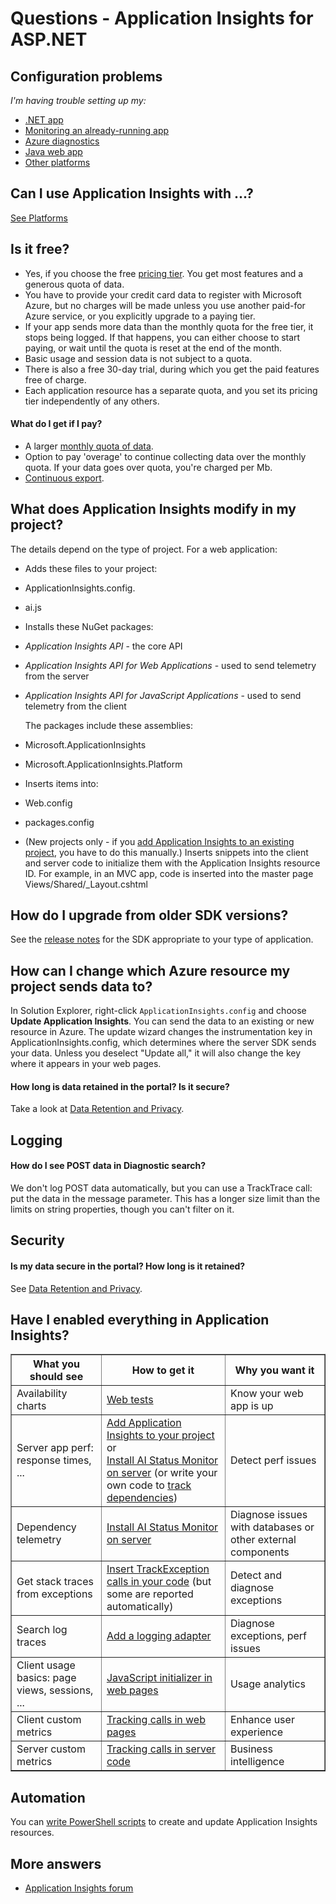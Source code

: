 <properties 
	pageTitle="Troubleshooting and Questions about Application Insights" 
	description="Something in Visual Studio Application Insights unclear or not working? Try here." 
	services="application-insights" 
    documentationCenter=".net"
	authors="alancameronwills" 
	manager="douge"/>

<tags 
	ms.service="application-insights" 
	ms.workload="mobile" 
	ms.tgt_pltfrm="ibiza" 
	ms.devlang="na" 
	ms.topic="article" 
	ms.date="05/13/2016" 
	ms.author="awills"/>
 
# Questions - Application Insights for ASP.NET

## Configuration problems

*I'm having trouble setting up my:*

* [.NET app](app-insights-asp-net-troubleshoot-no-data.md)
* [Monitoring an already-running app](app-insights-monitor-performance-live-website-now.md#troubleshooting)
* [Azure diagnostics](app-insights-azure-diagnostics.md)
* [Java web app](app-insights-java-troubleshoot.md)
* [Other platforms](app-insights-platforms.md)


## Can I use Application Insights with ...?

[See Platforms][platforms]


## Is it free?

* Yes, if you choose the free [pricing tier](app-insights-pricing.md). You get most features and a generous quota of data. 
* You have to provide your credit card data to register with Microsoft Azure, but no charges will be made unless you use another paid-for Azure service, or you explicitly upgrade to a paying tier.
* If your app sends more data than the monthly quota for the free tier, it stops being logged. If that happens, you can either choose to start paying, or wait until the quota is reset at the end of the month.
* Basic usage and session data is not subject to a quota.
* There is also a free 30-day trial, during which you get the paid features free of charge.
* Each application resource has a separate quota, and you set its pricing tier independently of any others.

#### What do I get if I pay?

* A larger [monthly quota of data](https://azure.microsoft.com/pricing/details/application-insights/).
* Option to pay 'overage' to continue collecting data over the monthly quota. If your data goes over quota, you're charged per Mb.
* [Continuous export](app-insights-export-telemetry.md).


## <a name="q14"></a>What does Application Insights modify in my project?

The details depend on the type of project. For a web application:


+ Adds these files to your project:

 + ApplicationInsights.config. 
 + ai.js


+ Installs these NuGet packages:

 -  *Application Insights API* - the core API

 -  *Application Insights API for Web Applications* - used to send telemetry from the server

 -  *Application Insights API for JavaScript Applications* - used to send telemetry from the client

    The packages include these assemblies:

 - Microsoft.ApplicationInsights

 - Microsoft.ApplicationInsights.Platform

+ Inserts items into:

 - Web.config

 - packages.config

+ (New projects only - if you [add Application Insights to an existing project][start], you have to do this manually.) Inserts snippets into the client and server code to initialize them with the Application Insights resource ID. For example, in an MVC app, code is inserted into the master page Views/Shared/_Layout.cshtml


## How do I upgrade from older SDK versions?

See the [release notes](app-insights-release-notes.md) for the SDK appropriate to your type of application. 



## <a name="update"></a>How can I change which Azure resource my project sends data to?

In Solution Explorer, right-click `ApplicationInsights.config` and choose **Update Application Insights**. You can send the data to an existing or new resource in Azure. The update wizard changes the instrumentation key in ApplicationInsights.config, which determines where the server SDK sends your data. Unless you deselect "Update all," it will also change the key where it appears in your web pages.


#### <a name="data"></a>How long is data retained in the portal? Is it secure?

Take a look at [Data Retention and Privacy][data].

## Logging

#### <a name="post"></a>How do I see POST data in Diagnostic search?

We don't log POST data automatically, but you can use a TrackTrace call: put the data in the message parameter. This has a longer size limit than the limits on string properties, though you can't filter on it. 

## Security

#### Is my data secure in the portal? How long is it retained?

See [Data Retention and Privacy][data].


## <a name="q17"></a> Have I enabled everything in Application Insights?

<table border="1">
<tr><th>What you should see</th><th>How to get it</th><th>Why you want it</th></tr>
<tr><td>Availability charts</td><td><a href="../app-insights-monitor-web-app-availability/">Web tests</a></td><td>Know your web app is up</td></tr>
<tr><td>Server app perf: response times, ...
</td><td><a href="../app-insights-asp-net/">Add Application Insights to your project</a><br/>or <br/><a href="../app-insights-monitor-performance-live-website-now/">Install AI Status Monitor on server</a> (or write your own code to <a href="../app-insights-api-custom-events-metrics/#track-dependency">track dependencies</a>)</td><td>Detect perf issues</td></tr>
<tr><td>Dependency telemetry</td><td><a href="../app-insights-monitor-performance-live-website-now/">Install AI Status Monitor on server</a></td><td>Diagnose issues with databases or other external components</td></tr>
<tr><td>Get stack traces from exceptions</td><td><a href="../app-insights-search-diagnostic-logs/#exceptions">Insert TrackException calls in your code</a> (but some are reported automatically)</td><td>Detect and diagnose exceptions</td></tr>
<tr><td>Search log traces</td><td><a href="../app-insights-search-diagnostic-logs/">Add a logging adapter</a></td><td>Diagnose exceptions, perf issues</td></tr>
<tr><td>Client usage basics: page views, sessions, ...</td><td><a href="../app-insights-javascript/">JavaScript initializer in web pages</a></td><td>Usage analytics</td></tr>
<tr><td>Client custom metrics</td><td><a href="../app-insights-api-custom-events-metrics/">Tracking calls in web pages</a></td><td>Enhance user experience</td></tr>
<tr><td>Server custom metrics</td><td><a href="../app-insights-api-custom-events-metrics/">Tracking calls in server code</a></td><td>Business intelligence</td></tr>
</table>


## Automation

You can [write PowerShell scripts](app-insights-powershell.md) to create and update Application Insights resources.

## More answers

* [Application Insights forum](https://social.msdn.microsoft.com/Forums/vstudio/en-US/home?forum=ApplicationInsights)


<!--Link references-->

[data]: app-insights-data-retention-privacy.md
[platforms]: app-insights-platforms.md
[start]: app-insights-overview.md
[windows]: app-insights-windows-get-started.md

 